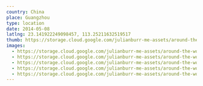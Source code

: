 ```yaml
---
country: China
place: Guangzhou
type: location
date: 2014-05-08
latlng: 23.141922249098457, 113.25211632519517
thumb: https://storage.cloud.google.com/julianburr-me-assets/around-the-world/china/guangzhou/IMG_4555--thumb.JPG
images:
  - https://storage.cloud.google.com/julianburr-me-assets/around-the-world/china/guangzhou/IMG_4559.JPG
  - https://storage.cloud.google.com/julianburr-me-assets/around-the-world/china/guangzhou/IMG_4566.JPG
  - https://storage.cloud.google.com/julianburr-me-assets/around-the-world/china/guangzhou/IMG_4555.JPG
  - https://storage.cloud.google.com/julianburr-me-assets/around-the-world/china/guangzhou/IMG_4564.JPG
  - https://storage.cloud.google.com/julianburr-me-assets/around-the-world/china/guangzhou/IMG_4549.JPG
---
```

